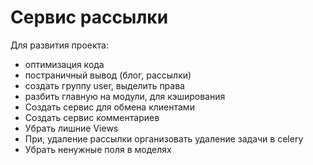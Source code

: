# Сервис рассылки



Для развития проекта:
- оптимизация кода
- постраничный вывод (блог, рассылки)
- создать группу user, выделить права
- разбить главную на модули, для кэширования
- Создать сервис для обмена клиентами
- Создать сервис комментариев
- Убрать лишние Views
- При, удаление рассылки организовать удаление задачи в celery
- Убрать ненужные поля в моделях